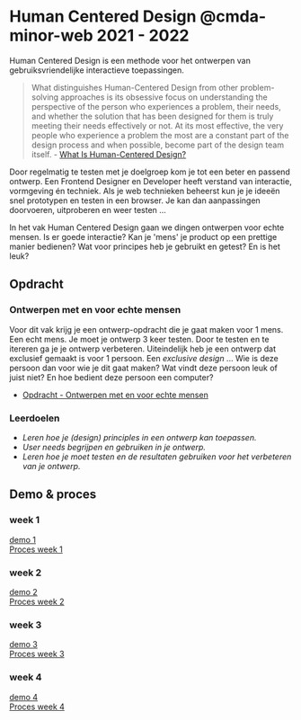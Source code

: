 # Human Centered Design @cmda-minor-web 2021 - 2022

Human Centered Design is een methode voor het ontwerpen van gebruiksvriendelijke interactieve toepassingen.

> What distinguishes Human-Centered Design from other problem-solving approaches is its obsessive focus on understanding the perspective of the person who experiences a problem, their needs, and whether the solution that has been designed for them is truly meeting their needs effectively or not. At its most effective, the very people who experience a problem the most are a constant part of the design process and when possible, become part of the design team itself. - [What Is Human-Centered Design?](https://medium.com/dc-design/what-is-human-centered-design-6711c09e2779)

Door regelmatig te testen met je doelgroep kom je tot een beter en passend ontwerp.
Een Frontend Designer en Developer heeft verstand van interactie, vormgeving én techniek.
Als je web technieken beheerst kun je je ideeën snel prototypen en testen in een browser. Je kan dan aanpassingen doorvoeren, uitproberen en weer testen ...

In het vak Human Centered Design gaan we dingen ontwerpen voor echte mensen.
Is er goede interactie? Kan je 'mens' je product op een prettige manier bedienen?
Wat voor principes heb je gebruikt en getest? En is het leuk?

## Opdracht

### Ontwerpen met en voor echte mensen

Voor dit vak krijg je een ontwerp-opdracht die je gaat maken voor 1 mens.
Een echt mens.
Je moet je ontwerp 3 keer testen.
Door te testen en te itereren ga je je ontwerp verbeteren.
Uiteindelijk heb je een ontwerp dat exclusief gemaakt is voor 1 persoon.
Een _exclusive design_ ...
Wie is deze persoon dan voor wie je dit gaat maken?
Wat vindt deze persoon leuk of juist niet?
En hoe bedient deze persoon een computer?

- [Opdracht - Ontwerpen met en voor echte mensen](course/opdracht-human-centered-design.md)

### Leerdoelen

- _Leren hoe je (design) principles in een ontwerp kan toepassen._
- _User needs begrijpen en gebruiken in je ontwerp._
- _Leren hoe je moet testen en de resultaten gebruiken voor het verbeteren van je ontwerp._

## Demo & proces

### week 1

[demo 1](https://hoa0.github.io/human-centered-design-2122/week-1/) <br />
[Proces week 1](https://github.com/Hoa0/human-centered-design-2122/wiki/Week-1---prototypen-&-testen)

### week 2

[demo 2](https://hoa0.github.io/human-centered-design-2122/week-2/) <br />
[Proces week 2](https://github.com/Hoa0/human-centered-design-2122/wiki/Week-2---prototypen-&-testen)

### week 3

[demo 3](https://hoa0.github.io/human-centered-design-2122/week-3-v2/) <br />
[Proces week 3](https://github.com/Hoa0/human-centered-design-2122/wiki/Week-3---prototypen-&-testen)

### week 4

[demo 4](https://hoa0.github.io/human-centered-design-2122/week-4-v1/) <br />
[Proces week 4](https://github.com/Hoa0/human-centered-design-2122/wiki/Week-4---prototype-&-theorie-verwerken)